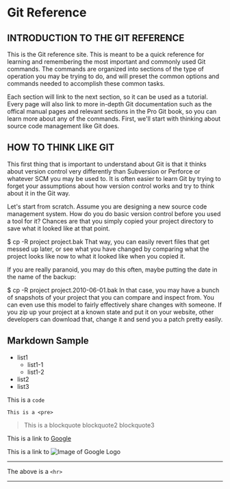 # Git Reference #

## INTRODUCTION TO THE GIT REFERENCE

This is the Git reference site. This is meant to be a quick reference for learning and remembering the most important and commonly used Git commands. The commands are organized into sections of the type of operation you may be trying to do, and will preset the common options and commands needed to accomplish these common tasks.

Each section will link to the next section, so it can be used as a tutorial. Every page will also link to more in-depth Git documentation such as the offical manual pages and relevant sections in the Pro Git book, so you can learn more about any of the commands. First, we'll start with thinking about source code management like Git does.

## HOW TO THINK LIKE GIT

This first thing that is important to understand about Git is that it thinks about version control very differently than Subversion or Perforce or whatever SCM you may be used to. It is often easier to learn Git by trying to forget your assumptions about how version control works and try to think about it in the Git way.

Let's start from scratch. Assume you are designing a new source code management system. How do you do basic version control before you used a tool for it? Chances are that you simply copied your project directory to save what it looked like at that point.

 $ cp -R project project.bak 
That way, you can easily revert files that get messed up later, or see what you have changed by comparing what the project looks like now to what it looked like when you copied it.

If you are really paranoid, you may do this often, maybe putting the date in the name of the backup:

 $ cp -R project project.2010-06-01.bak 
In that case, you may have a bunch of snapshots of your project that you can compare and inspect from. You can even use this model to fairly effectively share changes with someone. If you zip up your project at a known state and put it on your website, other developers can download that, change it and send you a patch pretty easily.

## Markdown Sample

* list1
  * list1-1
  * list1-2
* list2
* list3

This is a `code`

    This is a <pre>

> This is a blockquote
> blockquote2
> blockquote3

This is a link to [Google](http://www.google.com)

This is a link to ![Image of Google Logo](http://www.google.com/intl/en_ALL/images/srpr/logo1w.png)


*****
The above is a `<hr>`

*****

